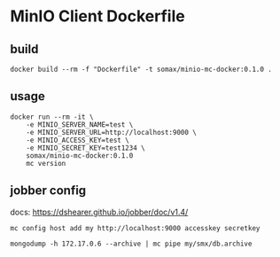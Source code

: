 # MinIO Client Dockerfile


## build
```
docker build --rm -f "Dockerfile" -t somax/minio-mc-docker:0.1.0 .
```


## usage
```
docker run --rm -it \
    -e MINIO_SERVER_NAME=test \
    -e MINIO_SERVER_URL=http://localhost:9000 \
    -e MINIO_ACCESS_KEY=test \
    -e MINIO_SECRET_KEY=test1234 \
    somax/minio-mc-docker:0.1.0 
    mc version
```

## jobber config
docs: https://dshearer.github.io/jobber/doc/v1.4/

```
mc config host add my http://localhost:9000 accesskey secretkey

mongodump -h 172.17.0.6 --archive | mc pipe my/smx/db.archive
```
